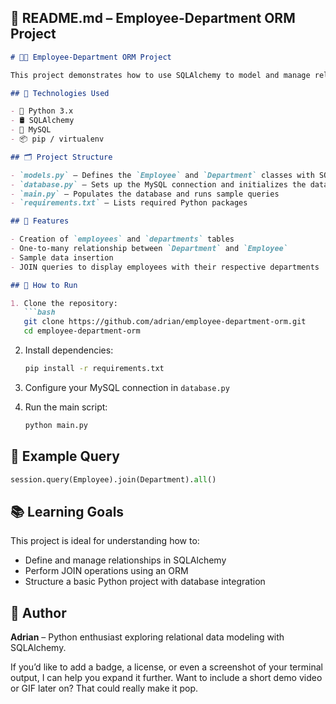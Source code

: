 ## 📘 README.md – Employee-Department ORM Project

```markdown
# 🧑‍💼 Employee-Department ORM Project

This project demonstrates how to use SQLAlchemy to model and manage relationships between employees and departments in a MySQL database. It’s a simple yet effective example of one-to-many relationships using Python's ORM capabilities.

## 🔧 Technologies Used

- 🐍 Python 3.x  
- 🛢️ SQLAlchemy  
- 🐬 MySQL  
- 📦 pip / virtualenv

## 🗂️ Project Structure

- `models.py` – Defines the `Employee` and `Department` classes with SQLAlchemy relationships  
- `database.py` – Sets up the MySQL connection and initializes the database  
- `main.py` – Populates the database and runs sample queries  
- `requirements.txt` – Lists required Python packages

## 🧠 Features

- Creation of `employees` and `departments` tables  
- One-to-many relationship between `Department` and `Employee`  
- Sample data insertion  
- JOIN queries to display employees with their respective departments

## 🚀 How to Run

1. Clone the repository:
   ```bash
   git clone https://github.com/adrian/employee-department-orm.git
   cd employee-department-orm
   ```

2. Install dependencies:
   ```bash
   pip install -r requirements.txt
   ```

3. Configure your MySQL connection in `database.py`

4. Run the main script:
   ```bash
   python main.py
   ```

## 📌 Example Query

```python
session.query(Employee).join(Department).all()
```

## 📚 Learning Goals

This project is ideal for understanding how to:
- Define and manage relationships in SQLAlchemy  
- Perform JOIN operations using an ORM  
- Structure a basic Python project with database integration

## 📝 Author

**Adrian** – Python enthusiast exploring relational data modeling with SQLAlchemy.

If you’d like to add a badge, a license, or even a screenshot of your terminal output, I can help you expand it further. Want to include a short demo video or GIF later on? That could really make it pop.

